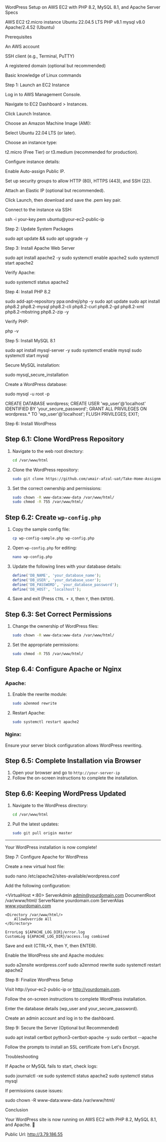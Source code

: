 WordPress Setup on AWS EC2 with PHP 8.2, MySQL 8.1, and Apache
Server Specs 

AWS EC2 t2.micro instance
Ubuntu 22.04.5 LTS
PHP v8.1
mysql v8.0
Apache/2.4.52 (Ubuntu)

Prerequisites

An AWS account

SSH client (e.g., Terminal, PuTTY)

A registered domain (optional but recommended)

Basic knowledge of Linux commands

Step 1: Launch an EC2 Instance

Log in to AWS Management Console.

Navigate to EC2 Dashboard > Instances.

Click Launch Instance.

Choose an Amazon Machine Image (AMI):

Select Ubuntu 22.04 LTS (or later).

Choose an instance type:

t2.micro (Free Tier) or t3.medium (recommended for production).

Configure instance details:

Enable Auto-assign Public IP.

Set up security groups to allow HTTP (80), HTTPS (443), and SSH (22).

Attach an Elastic IP (optional but recommended).

Click Launch, then download and save the .pem key pair.

Connect to the instance via SSH:

ssh -i your-key.pem ubuntu@your-ec2-public-ip

Step 2: Update System Packages

sudo apt update && sudo apt upgrade -y

Step 3: Install Apache Web Server

sudo apt install apache2 -y
sudo systemctl enable apache2
sudo systemctl start apache2

Verify Apache:

sudo systemctl status apache2

Step 4: Install PHP 8.2

sudo add-apt-repository ppa:ondrej/php -y
sudo apt update
sudo apt install php8.2 php8.2-mysql php8.2-cli php8.2-curl php8.2-gd php8.2-xml php8.2-mbstring php8.2-zip -y

Verify PHP:

php -v

Step 5: Install MySQL 8.1

sudo apt install mysql-server -y
sudo systemctl enable mysql
sudo systemctl start mysql

Secure MySQL installation:

sudo mysql_secure_installation

Create a WordPress database:

sudo mysql -u root -p

CREATE DATABASE wordpress;
CREATE USER 'wp_user'@'localhost' IDENTIFIED BY 'your_secure_password';
GRANT ALL PRIVILEGES ON wordpress.* TO 'wp_user'@'localhost';
FLUSH PRIVILEGES;
EXIT;

Step 6: Install WordPress

## Step 6.1: Clone WordPress Repository
1. Navigate to the web root directory:
   ```bash
   cd /var/www/html
   ```
2. Clone the WordPress repository:
   ```bash
   sudo git clone https://github.com/umair-afzal-uat/Take-Home-Assignment.
   ```
3. Set the correct ownership and permissions:
   ```bash
   sudo chown -R www-data:www-data /var/www/html/
   sudo chmod -R 755 /var/www/html/
   ```

## Step 6.2: Create `wp-config.php`
1. Copy the sample config file:
   ```bash
   cp wp-config-sample.php wp-config.php
   ```
2. Open `wp-config.php` for editing:
   ```bash
   nano wp-config.php
   ```
3. Update the following lines with your database details:
   ```php
   define('DB_NAME', 'your_database_name');
   define('DB_USER', 'your_database_user');
   define('DB_PASSWORD', 'your_database_password');
   define('DB_HOST', 'localhost');
   ```
4. Save and exit (Press `CTRL + X`, then `Y`, then `ENTER`).

## Step 6.3: Set Correct Permissions
1. Change the ownership of WordPress files:
   ```bash
   sudo chown -R www-data:www-data /var/www/html/
   ```
2. Set the appropriate permissions:
   ```bash
   sudo chmod -R 755 /var/www/html/
   ```

## Step 6.4: Configure Apache or Nginx
### Apache:
1. Enable the rewrite module:
   ```bash
   sudo a2enmod rewrite
   ```
2. Restart Apache:
   ```bash
   sudo systemctl restart apache2
   ```

### Nginx:
Ensure your server block configuration allows WordPress rewriting.

## Step 6.5: Complete Installation via Browser
1. Open your browser and go to `http://your-server-ip`
2. Follow the on-screen instructions to complete the installation.

## Step 6.6: Keeping WordPress Updated
1. Navigate to the WordPress directory:
   ```bash
   cd /var/www/html
   ```
2. Pull the latest updates:
   ```bash
   sudo git pull origin master
   ```

---
Your WordPress installation is now complete! 

Step 7: Configure Apache for WordPress

Create a new virtual host file:

sudo nano /etc/apache2/sites-available/wordpress.conf

Add the following configuration:

<VirtualHost *:80>
    ServerAdmin admin@yourdomain.com
    DocumentRoot /var/www/html/
    ServerName yourdomain.com
    ServerAlias www.yourdomain.com

    <Directory /var/www/html/>
        AllowOverride All
    </Directory>

    ErrorLog ${APACHE_LOG_DIR}/error.log
    CustomLog ${APACHE_LOG_DIR}/access.log combined
</VirtualHost>

Save and exit (CTRL+X, then Y, then ENTER).

Enable the WordPress site and Apache modules:

sudo a2ensite wordpress.conf
sudo a2enmod rewrite
sudo systemctl restart apache2

Step 8: Finalize WordPress Setup

Visit http://your-ec2-public-ip or http://yourdomain.com.

Follow the on-screen instructions to complete WordPress installation.

Enter the database details (wp_user and your_secure_password).

Create an admin account and log in to the dashboard.

Step 9: Secure the Server (Optional but Recommended)

sudo apt install certbot python3-certbot-apache -y
sudo certbot --apache

Follow the prompts to install an SSL certificate from Let's Encrypt.

Troubleshooting

If Apache or MySQL fails to start, check logs:

sudo journalctl -xe
sudo systemctl status apache2
sudo systemctl status mysql

If permissions cause issues:

sudo chown -R www-data:www-data /var/www/html/

Conclusion

Your WordPress site is now running on AWS EC2 with PHP 8.2, MySQL 8.1, and Apache. 🎉

Public Url: http://3.79.186.55
